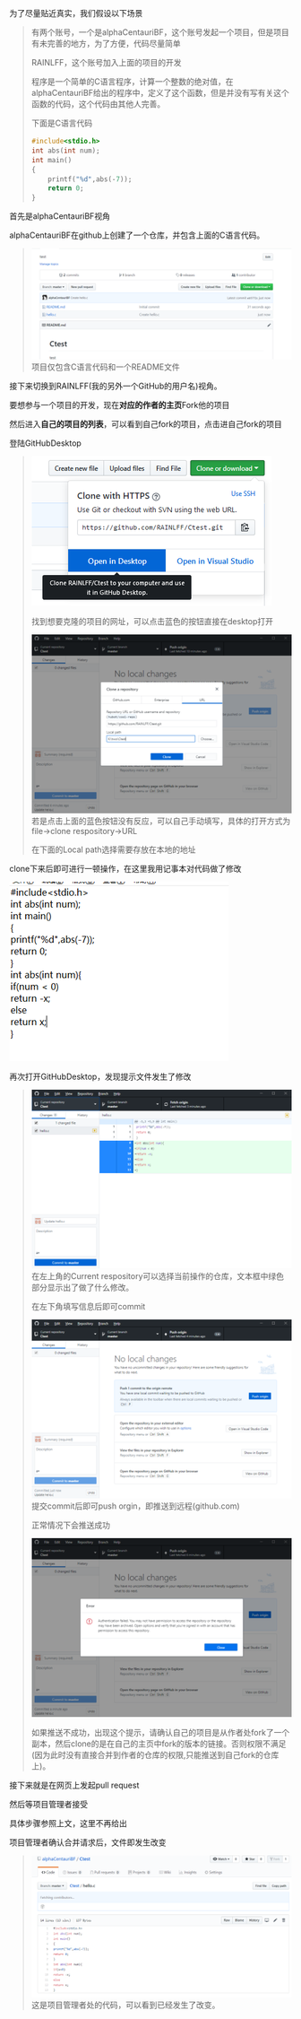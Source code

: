 为了尽量贴近真实，我们假设以下场景

> 有两个账号，一个是alphaCentauriBF，这个账号发起一个项目，但是项目有未完善的地方，为了方便，代码尽量简单
>
> RAINLFF，这个账号加入上面的项目的开发
>
> 程序是一个简单的C语言程序，计算一个整数的绝对值，在alphaCentauriBF给出的程序中，定义了这个函数，但是并没有写有关这个函数的代码，这个代码由其他人完善。
>
> 下面是C语言代码
>
> ```c
> #include<stdio.h>
> int abs(int num);
> int main()
> {
>     printf("%d",abs(-7));
>     return 0;
> }
> ```

首先是alphaCentauriBF视角

alphaCentauriBF在github上创建了一个仓库，并包含上面的C语言代码。

> ![](/assets/import3.png)项目仅包含C语言代码和一个README文件

接下来切换到RAINLFF\(我的另外一个GitHub的用户名\)视角。

要想参与一个项目的开发，现在**对应的作者的主页**Fork他的项目

然后进入**自己的项目的列表**，可以看到自己fork的项目，点击进自己fork的项目

登陆GitHubDesktop

> ![](/assets/import00.png)
>
> 找到想要克隆的项目的网址，可以点击蓝色的按钮直接在desktop打开
>
> ![](/assets/import0.png)若是点击上面的蓝色按钮没有反应，可以自己手动填写，具体的打开方式为file-&gt;clone respository-&gt;URL
>
> 在下面的Local path选择需要存放在本地的地址

clone下来后即可进行一顿操作，在这里我用记事本对代码做了修改

![](/assets/import7.png)

再次打开GitHubDesktop，发现提示文件发生了修改

> ![](/assets/import9.png)在左上角的Current respository可以选择当前操作的仓库，文本框中绿色部分显示出了做了什么修改。
>
> 在左下角填写信息后即可commit
>
> ![](/assets/import10.png)提交commit后即可push orgin，即推送到远程\(github.com\)
>
> 正常情况下会推送成功
>
> ![](/assets/import11.png)
>
> 如果推送不成功，出现这个提示，请确认自己的项目是从作者处fork了一个副本，然后clone的是在自己的主页中fork的版本的链接。否则权限不满足\(因为此时没有直接合并到作者的仓库的权限,只能推送到自己fork的仓库上\)。

接下来就是在网页上发起pull request

然后等项目管理者接受

具体步骤参照上文，这里不再给出

项目管理者确认合并请求后，文件即发生改变

> ![](/assets/import02.png)这是项目管理者处的代码，可以看到已经发生了改变。



